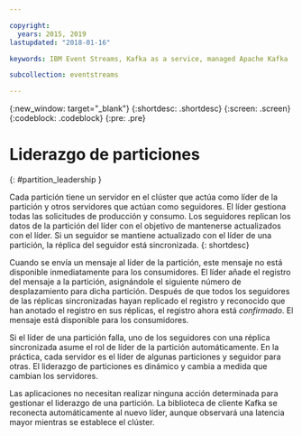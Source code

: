 ```yaml
---

copyright:
  years: 2015, 2019
lastupdated: "2018-01-16"

keywords: IBM Event Streams, Kafka as a service, managed Apache Kafka

subcollection: eventstreams

---
```


{:new_window: target="_blank"}
{:shortdesc: .shortdesc}
{:screen: .screen}
{:codeblock: .codeblock}
{:pre: .pre}


# Liderazgo de particiones
{: #partition_leadership }

Cada partición tiene un servidor en el clúster que actúa como líder de la partición y otros servidores que actúan como seguidores. El líder gestiona todas las solicitudes de producción y consumo. Los seguidores replican los datos de la partición del líder con el objetivo de mantenerse actualizados con el líder. Si un seguidor se mantiene actualizado con el líder de una partición, la réplica del seguidor está sincronizada. 
{: shortdesc}

Cuando se envía un mensaje al líder de la partición, este mensaje no está disponible inmediatamente para los consumidores. El líder añade el registro del mensaje a la partición, asignándole el siguiente número de desplazamiento para dicha partición. Después de que todos los seguidores de las réplicas sincronizadas hayan replicado el registro y reconocido que han anotado el registro en sus réplicas, el registro ahora está *confirmado*. El mensaje está disponible para los consumidores.

Si el líder de una partición falla, uno de los seguidores con una réplica sincronizada asume el rol de líder de la partición automáticamente. En la práctica, cada servidor es el líder de algunas particiones y seguidor para otras. El liderazgo de particiones es dinámico y cambia a medida que cambian los servidores.

Las aplicaciones no necesitan realizar ninguna acción determinada para gestionar el liderazgo de una partición. La biblioteca de cliente Kafka se reconecta automáticamente al nuevo líder, aunque observará una latencia mayor mientras se establece el clúster.
